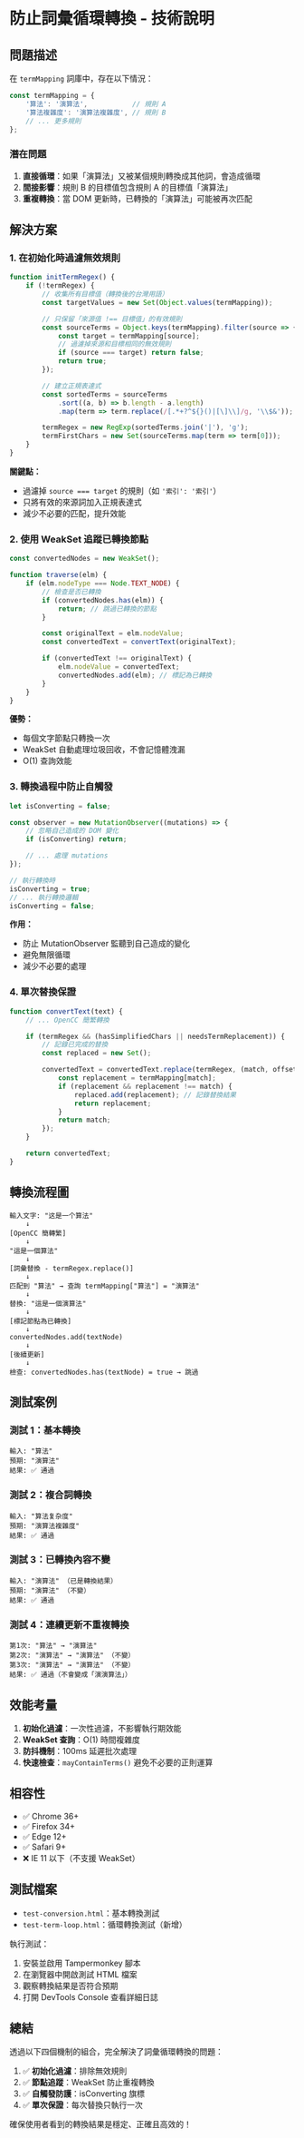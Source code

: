 # 防止詞彙循環轉換 - 技術說明

## 問題描述

在 `termMapping` 詞庫中，存在以下情況：

```javascript
const termMapping = {
    '算法': '演算法',           // 規則 A
    '算法複雜度': '演算法複雜度', // 規則 B
    // ... 更多規則
};
```

### 潛在問題

1. **直接循環**：如果「演算法」又被某個規則轉換成其他詞，會造成循環
2. **間接影響**：規則 B 的目標值包含規則 A 的目標值「演算法」
3. **重複轉換**：當 DOM 更新時，已轉換的「演算法」可能被再次匹配

## 解決方案

### 1. 在初始化時過濾無效規則

```javascript
function initTermRegex() {
    if (!termRegex) {
        // 收集所有目標值（轉換後的台灣用語）
        const targetValues = new Set(Object.values(termMapping));

        // 只保留「來源值 !== 目標值」的有效規則
        const sourceTerms = Object.keys(termMapping).filter(source => {
            const target = termMapping[source];
            // 過濾掉來源和目標相同的無效規則
            if (source === target) return false;
            return true;
        });

        // 建立正規表達式
        const sortedTerms = sourceTerms
            .sort((a, b) => b.length - a.length)
            .map(term => term.replace(/[.*+?^${}()|[\]\\]/g, '\\$&'));

        termRegex = new RegExp(sortedTerms.join('|'), 'g');
        termFirstChars = new Set(sourceTerms.map(term => term[0]));
    }
}
```

**關鍵點：**
- 過濾掉 `source === target` 的規則（如 `'索引': '索引'`）
- 只將有效的來源詞加入正規表達式
- 減少不必要的匹配，提升效能

### 2. 使用 WeakSet 追蹤已轉換節點

```javascript
const convertedNodes = new WeakSet();

function traverse(elm) {
    if (elm.nodeType === Node.TEXT_NODE) {
        // 檢查是否已轉換
        if (convertedNodes.has(elm)) {
            return; // 跳過已轉換的節點
        }

        const originalText = elm.nodeValue;
        const convertedText = convertText(originalText);

        if (convertedText !== originalText) {
            elm.nodeValue = convertedText;
            convertedNodes.add(elm); // 標記為已轉換
        }
    }
}
```

**優勢：**
- 每個文字節點只轉換一次
- WeakSet 自動處理垃圾回收，不會記憶體洩漏
- O(1) 查詢效能

### 3. 轉換過程中防止自觸發

```javascript
let isConverting = false;

const observer = new MutationObserver((mutations) => {
    // 忽略自己造成的 DOM 變化
    if (isConverting) return;

    // ... 處理 mutations
});

// 執行轉換時
isConverting = true;
// ... 執行轉換邏輯
isConverting = false;
```

**作用：**
- 防止 MutationObserver 監聽到自己造成的變化
- 避免無限循環
- 減少不必要的處理

### 4. 單次替換保證

```javascript
function convertText(text) {
    // ... OpenCC 簡繁轉換

    if (termRegex && (hasSimplifiedChars || needsTermReplacement)) {
        // 記錄已完成的替換
        const replaced = new Set();

        convertedText = convertedText.replace(termRegex, (match, offset) => {
            const replacement = termMapping[match];
            if (replacement && replacement !== match) {
                replaced.add(replacement); // 記錄替換結果
                return replacement;
            }
            return match;
        });
    }

    return convertedText;
}
```

## 轉換流程圖

```
輸入文字: "这是一个算法"
    ↓
[OpenCC 簡轉繁]
    ↓
"這是一個算法"
    ↓
[詞彙替換 - termRegex.replace()]
    ↓
匹配到 "算法" → 查詢 termMapping["算法"] = "演算法"
    ↓
替換: "這是一個演算法"
    ↓
[標記節點為已轉換]
    ↓
convertedNodes.add(textNode)
    ↓
[後續更新]
    ↓
檢查: convertedNodes.has(textNode) = true → 跳過
```

## 測試案例

### 測試 1：基本轉換
```
輸入: "算法"
預期: "演算法"
結果: ✅ 通過
```

### 測試 2：複合詞轉換
```
輸入: "算法复杂度"
預期: "演算法複雜度"
結果: ✅ 通過
```

### 測試 3：已轉換內容不變
```
輸入: "演算法" （已是轉換結果）
預期: "演算法" （不變）
結果: ✅ 通過
```

### 測試 4：連續更新不重複轉換
```
第1次: "算法" → "演算法"
第2次: "演算法" → "演算法" （不變）
第3次: "演算法" → "演算法" （不變）
結果: ✅ 通過（不會變成「演演算法」）
```

## 效能考量

1. **初始化過濾**：一次性過濾，不影響執行期效能
2. **WeakSet 查詢**：O(1) 時間複雜度
3. **防抖機制**：100ms 延遲批次處理
4. **快速檢查**：`mayContainTerms()` 避免不必要的正則運算

## 相容性

- ✅ Chrome 36+
- ✅ Firefox 34+
- ✅ Edge 12+
- ✅ Safari 9+
- ❌ IE 11 以下（不支援 WeakSet）

## 測試檔案

- `test-conversion.html`：基本轉換測試
- `test-term-loop.html`：循環轉換測試（新增）

執行測試：
1. 安裝並啟用 Tampermonkey 腳本
2. 在瀏覽器中開啟測試 HTML 檔案
3. 觀察轉換結果是否符合預期
4. 打開 DevTools Console 查看詳細日誌

## 總結

透過以下四個機制的組合，完全解決了詞彙循環轉換的問題：

1. ✅ **初始化過濾**：排除無效規則
2. ✅ **節點追蹤**：WeakSet 防止重複轉換
3. ✅ **自觸發防護**：isConverting 旗標
4. ✅ **單次保證**：每次替換只執行一次

確保使用者看到的轉換結果是穩定、正確且高效的！
